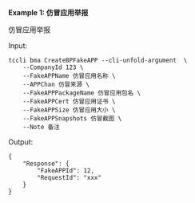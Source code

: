 **Example 1: 仿冒应用举报**

仿冒应用举报

Input: 

```
tccli bma CreateBPFakeAPP --cli-unfold-argument  \
    --CompanyId 123 \
    --FakeAPPName 仿冒应用名称 \
    --APPChan 仿冒来源 \
    --FakeAPPPackageName 仿冒应用包名 \
    --FakeAPPCert 仿冒应用证书 \
    --FakeAPPSize 仿冒应用大小 \
    --FakeAPPSnapshots 仿冒截图 \
    --Note 备注
```

Output: 
```
{
    "Response": {
        "FakeAPPId": 12,
        "RequestId": "xxx"
    }
}
```

